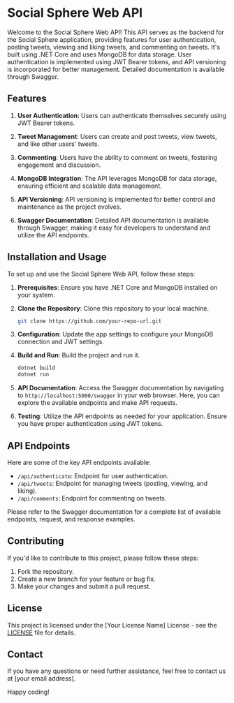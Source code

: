 
# Social Sphere Web API

Welcome to the Social Sphere Web API! This API serves as the backend for the Social Sphere application, providing features for user authentication, posting tweets, viewing and liking tweets, and commenting on tweets. It's built using .NET Core and uses MongoDB for data storage. User authentication is implemented using JWT Bearer tokens, and API versioning is incorporated for better management. Detailed documentation is available through Swagger.

## Features

1. **User Authentication**: Users can authenticate themselves securely using JWT Bearer tokens.

2. **Tweet Management**: Users can create and post tweets, view tweets, and like other users' tweets.

3. **Commenting**: Users have the ability to comment on tweets, fostering engagement and discussion.

4. **MongoDB Integration**: The API leverages MongoDB for data storage, ensuring efficient and scalable data management.

5. **API Versioning**: API versioning is implemented for better control and maintenance as the project evolves.

6. **Swagger Documentation**: Detailed API documentation is available through Swagger, making it easy for developers to understand and utilize the API endpoints.

## Installation and Usage

To set up and use the Social Sphere Web API, follow these steps:

1. **Prerequisites**: Ensure you have .NET Core and MongoDB installed on your system.

2. **Clone the Repository**: Clone this repository to your local machine.

   ```bash
   git clone https://github.com/your-repo-url.git
   ```

3. **Configuration**: Update the app settings to configure your MongoDB connection and JWT settings.

4. **Build and Run**: Build the project and run it.

   ```bash
   dotnet build
   dotnet run
   ```

5. **API Documentation**: Access the Swagger documentation by navigating to `http://localhost:5000/swagger` in your web browser. Here, you can explore the available endpoints and make API requests.

6. **Testing**: Utilize the API endpoints as needed for your application. Ensure you have proper authentication using JWT tokens.

## API Endpoints

Here are some of the key API endpoints available:

- `/api/authenticate`: Endpoint for user authentication.
- `/api/tweets`: Endpoint for managing tweets (posting, viewing, and liking).
- `/api/comments`: Endpoint for commenting on tweets.

Please refer to the Swagger documentation for a complete list of available endpoints, request, and response examples.

## Contributing

If you'd like to contribute to this project, please follow these steps:

1. Fork the repository.
2. Create a new branch for your feature or bug fix.
3. Make your changes and submit a pull request.

## License

This project is licensed under the [Your License Name] License - see the [LICENSE](LICENSE) file for details.

## Contact

If you have any questions or need further assistance, feel free to contact us at [your email address].

Happy coding!
